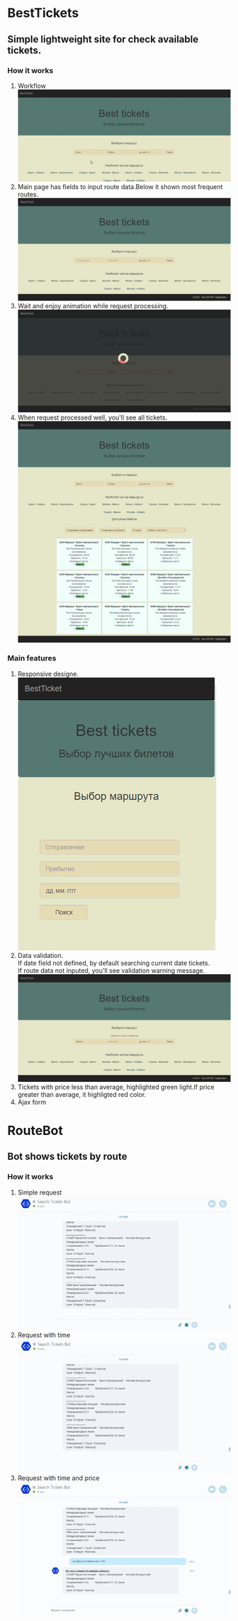# BestTickets
<h2>Simple lightweight site for check available tickets.</h2>

<h3>How it works</h3>
<ol>
  <li>Workflow<img src="https://github.com/VladKRP/BestTickets/blob/master/BestTickets/Pics/howto.gif"/></li>
  <li>Main page has fields to input route data.Below it shown most frequent routes.</br>
  <img src="https://github.com/VladKRP/BestTickets/blob/master/BestTickets/Pics/main_page.png"/>
  </li>
   
  <li>Wait and enjoy animation while request processing.
  <img src="https://github.com/VladKRP/BestTickets/blob/master/BestTickets/Pics/loading.png"/>
  </li>
  
  <li>When request processed well, you'll see all tickets.<br/>
    <img src="https://github.com/VladKRP/BestTickets/blob/master/BestTickets/Pics/tickets.png"/>
  </li>
</ol>

<h3>Main features</h3>
<ol>
  <li>Responsive designe.<br/>
  <img src="https://github.com/VladKRP/BestTickets/blob/master/BestTickets/Pics/main_page_responsive.PNG"/>
  </li>
  <li>Data validation.<br/>
    If date field not defined, by default searching current date tickets.<br/>
    If route data not inputed, you'll see validation warning message.
    <img src="https://github.com/VladKRP/BestTickets/blob/master/BestTickets/Pics/validation_error.png"/>
    </li>
  <li>Tickets with price less than average, highlighted green light.If price greater than average, it highligted red color.</li>
  <li>Ajax form</li>
</ol>

# RouteBot

<h2>Bot shows tickets by route</h2>

<h3>How it works</h3>
<ol>
  <li>Simple request<img src="https://github.com/VladKRP/BestTickets/blob/master/BestTickets/Pics/Bot/simple_request.gif"/></li>
  <li>Request with time<img src="https://github.com/VladKRP/BestTickets/blob/master/BestTickets/Pics/Bot/request_with_time.gif"/></li>
  <li>Request with time and price<img src="https://github.com/VladKRP/BestTickets/blob/master/BestTickets/Pics/Bot/request_with_time_and_price.gif"/></li>
</ol>
